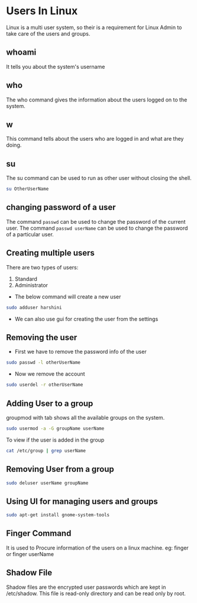 # Users In Linux

Linux is a multi user system, so their is a requirement for Linux Admin to take care of the users and groups.

## whoami

It tells you about the system's username

## who

The who command gives the information about the users logged on to the system.

## w

This command tells about the users who are logged in and what are they doing.

## su

The su command can be used to run as other user without closing the shell.

```bash
su OtherUserName
```

<!-- Note: By default, some Linux systems like Ubuntu, don't have a password set for root user. It means you can't login as root user. -->

## changing password of a user

The command `passwd` can be used to change the password of the current user.
The command `passwd userName` can be used to change the password of a particular user.

## Creating multiple users

There are two types of users:

1. Standard
2. Administrator

- The below command will create a new user

```bash
sudo adduser harshini
```

- We can also use gui for creating the user from the settings

## Removing the user

- First we have to remove the password info of the user

```bash
sudo passwd -l otherUserName
```

- Now we remove the account

```bash
sudo userdel -r otherUserName
```

## Adding User to a group

groupmod with tab shows all the available groups on the system.

```bash
sudo usermod -a -G groupName userName
```

To view if the user is added in the group

```bash
cat /etc/group | grep userName
```

## Removing User from a group

```bash
sudo deluser userName groupName
```

## Using UI for managing users and groups

```bash
sudo apt-get install gnome-system-tools
```

## Finger Command

It is used to Procure information of the users on a linux machine.
eg: finger or finger userName

## Shadow File

Shadow files are the encrypted user passwords which are kept in /etc/shadow. This file is read-only directory and can be read only by root.
